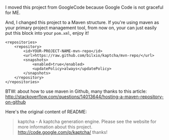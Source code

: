 I moved this project from GoogleCode because Google Code is not graceful for ME.

And, I changed this project to a Maven structure. If you're using maven as your
primary project management tool, from now on, your can just easily put this
block into your `pom.xml`, enjoy it!


```
<repositories>
    <repository>
        <id>YOUR-PROJECT-NAME-mvn-repo</id>
        <url>https://raw.github.com/bilxio/kaptcha/mvn-repo/</url>
        <snapshots>
            <enabled>true</enabled>
            <updatePolicy>always</updatePolicy>
        </snapshots>
    </repository>
</repositories>
```

BTW: about how to use maven in Github, many thanks to this article:
http://stackoverflow.com/questions/14013644/hosting-a-maven-repository-on-github


Here's the original content of README:

> kaptcha - A kaptcha generation engine.
> Please see the website for more information about this project.
> http://code.google.com/p/kaptcha/
> thanks!
